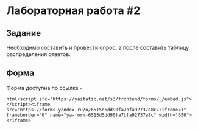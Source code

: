 # Лабораторная работа #2

## Задание
Необходимо составить и провести опрос, а после составить таблицу распределения ответов.

## Форма

Форма доступна по ссылке - 

```html<script src="https://yastatic.net/s3/frontend/forms/_/embed.js"></script><iframe src="https://forms.yandex.ru/u/6515d5dd90fa7bfa92737e8c/?iframe=1" frameborder="0" name="ya-form-6515d5dd90fa7bfa92737e8c" width="650"></iframe>```